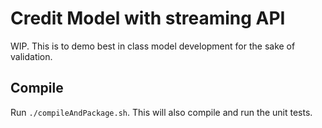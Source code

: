 # Credit Model with streaming API
WIP.  This is to demo best in class model development for the sake of validation.

## Compile

Run `./compileAndPackage.sh`.  This will also compile and run the unit tests.


